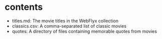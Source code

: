 # contents

- titles.md: The movie titles in the WebFlyx collection
- classics.csv: A comma-separated list of classic movies
- quotes: A directory of files containing memorable quotes from movies